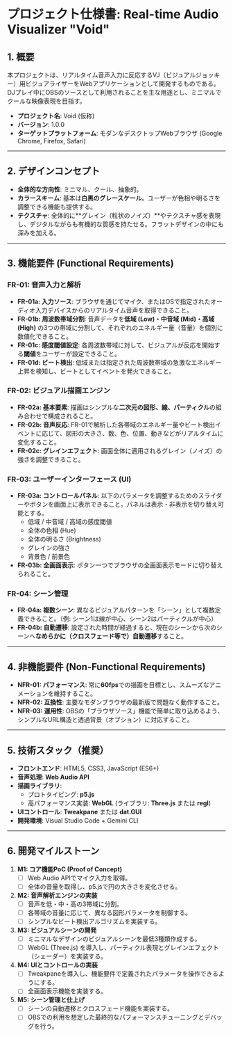 # プロジェクト仕様書: Real-time Audio Visualizer "Void"

## 1. 概要

本プロジェクトは、リアルタイム音声入力に反応するVJ（ビジュアルジョッキー）用ビジュアライザーをWebアプリケーションとして開発するものである。DJプレイ中にOBSのソースとして利用されることを主な用途とし、ミニマルでクールな映像表現を目指す。

- **プロジェクト名**: Void (仮称)
- **バージョン**: 1.0.0
- **ターゲットプラットフォーム**: モダンなデスクトップWebブラウザ (Google Chrome, Firefox, Safari)

---

## 2. デザインコンセプト

- **全体的な方向性**: ミニマル、クール、抽象的。
- **カラースキーム**: 基本は**白黒のグレースケール**。ユーザーが色相や明るさを調整できる機能も提供する。
- **テクスチャ**: 全体的に**グレイン（粒状のノイズ）**やテクスチャ感を表現し、デジタルながらも有機的な質感を持たせる。フラットデザインの中にも深みを加える。



---

## 3. 機能要件 (Functional Requirements)

### FR-01: 音声入力と解析

- **FR-01a: 入力ソース**: ブラウザを通じてマイク、またはOSで指定されたオーディオ入力デバイスからのリアルタイム音声を取得できること。
- **FR-01b: 周波数帯域分割**: 音声データを**低域 (Low)・中音域 (Mid)・高域 (High)** の3つの帯域に分割して、それぞれのエネルギー量（音量）を個別に数値化できること。
- **FR-01c: 感度閾値設定**: 各周波数帯域に対して、ビジュアルが反応を開始する**閾値**をユーザーが設定できること。
- **FR-01d: ビート検出**: 低域または指定された周波数帯域の急激なエネルギー上昇を検知し、ビートとしてイベントを発火できること。

### FR-02: ビジュアル描画エンジン

- **FR-02a: 基本要素**: 描画はシンプルな**二次元の図形、線、パーティクル**の組み合わせで構成されること。
- **FR-02b: 音声反応**: FR-01で解析した各帯域のエネルギー量やビート検出イベントに応じて、図形の大きさ、数、色、位置、動きなどがリアルタイムに変化すること。
- **FR-02c: グレインエフェクト**: 画面全体に適用されるグレイン（ノイズ）の強さを調整できること。

### FR-03: ユーザーインターフェース (UI)

- **FR-03a: コントロールパネル**: 以下のパラメータを調整するためのスライダーやボタンを画面上に表示できること。パネルは表示・非表示を切り替え可能とする。
  - 低域 / 中音域 / 高域の感度閾値
  - 全体の色相 (Hue)
  - 全体の明るさ (Brightness)
  - グレインの強さ
  - 背景色 / 前景色
- **FR-03b: 全画面表示**: ボタン一つでブラウザの全画面表示モードに切り替えられること。

### FR-04: シーン管理

- **FR-04a: 複数シーン**: 異なるビジュアルパターンを「シーン」として複数定義できること。（例: シーン1は線が中心、シーン2はパーティクルが中心）
- **FR-04b: 自動遷移**: 設定された時間が経過すると、現在のシーンから次のシーンへ**なめらかに（クロスフェード等で）自動遷移**すること。

---

## 4. 非機能要件 (Non-Functional Requirements)

- **NFR-01: パフォーマンス**: 常に**60fps**での描画を目標とし、スムーズなアニメーションを維持すること。
- **NFR-02: 互換性**: 主要なモダンブラウザの最新版で問題なく動作すること。
- **NFR-03: 運用性**: OBSの「ブラウザソース」機能で簡単に取り込めるよう、シンプルなURL構造と透過背景（オプション）に対応すること。

---

## 5. 技術スタック（推奨）

- **フロントエンド**: HTML5, CSS3, JavaScript (ES6+)
- **音声処理**: **Web Audio API**
- **描画ライブラリ**:
  - プロトタイピング: **p5.js**
  - 高パフォーマンス実装: **WebGL** (ライブラリ: **Three.js** または **regl**)
- **UIコントロール**: **Tweakpane** または **dat.GUI**
- **開発環境**: Visual Studio Code + Gemini CLI

---

## 6. 開発マイルストーン

1.  **M1: コア機能PoC (Proof of Concept)**
    - [ ] Web Audio APIでマイク入力を取得。
    - [ ] 全体の音量を取得し、p5.jsで円の大きさを変化させる。
2.  **M2: 音声解析エンジンの実装**
    - [ ] 音声を低・中・高の3帯域に分割。
    - [ ] 各帯域の音量に応じて、異なる図形パラメータを制御する。
    - [ ] シンプルなビート検出アルゴリズムを実装する。
3.  **M3: ビジュアルシーンの開発**
    - [ ] ミニマルなデザインのビジュアルシーンを最低3種類作成する。
    - [ ] WebGL (Three.js) を導入し、パーティクル表現とグレインエフェクト（シェーダー）を実装する。
4.  **M4: UIとコントロールの実装**
    - [ ] Tweakpaneを導入し、機能要件で定義されたパラメータを操作できるようにする。
    - [ ] 全画面表示機能を実装する。
5.  **M5: シーン管理と仕上げ**
    - [ ] シーンの自動遷移とクロスフェード機能を実装する。
    - [ ] OBSでの利用を想定した最終的なパフォーマンスチューニングとデバッグを行う。